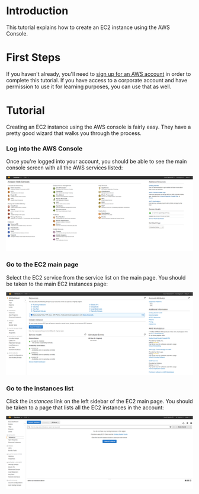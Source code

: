 # Introduction
This tutorial explains how to create an EC2 instance using the AWS Console.

# First Steps
If you haven't already, you'll need to [sign up for an AWS account](http://aws.amazon.com/)
in order to complete this tutorial. If you have access to a corporate account
and have permission to use it for learning purposes, you can use that
as well.

# Tutorial
Creating an EC2 instance using the AWS console is fairly easy. They have
a pretty good wizard that walks you through the process.

### Log into the AWS Console
Once you're logged into your account, you should be able to see the main
console screen with all the AWS services listed:

![AWS Console Main Screen](tutorial-pictures/image-1.png)

### Go to the EC2 main page
Select the EC2 service from the service list on the main page. You
should be taken to the main EC2 instances page:

![EC2 Main Screen](tutorial-pictures/image-2.png)

### Go to the instances list
Click the *Instances* link on the left sidebar of the EC2 main page.
You should be taken to a page that lists all the EC2 instances in
the account:

![EC2 Instances List](tutorial-pictures/image-3.png)
